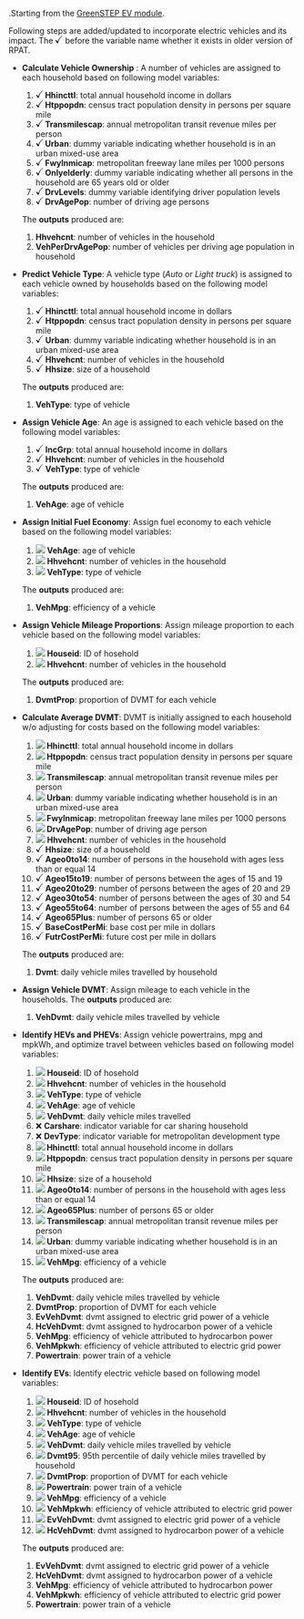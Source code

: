 .Starting from the [GreenSTEP EV module](https://github.com/gregorbj/GreenSTEP/blob/master/Documentation/GreenSTEP-RSPM_Documentation_20151220.docx).

Following steps are added/updated to incorporate electric vehicles and its impact. The ![](./VERPAT_images/checkmark.gif) before the variable name whether it exists in older version of RPAT.

- **Calculate Vehicle Ownership** : A number of vehicles are assigned to each household based on following model variables:
  1. **![](./VERPAT_images/checkmark.gif) Hhincttl**: total annual household income in dollars
  2. **![](./VERPAT_images/checkmark.gif) Htppopdn**: census tract population density in persons per square mile
  3. **![](./VERPAT_images/checkmark.gif) Transmilescap**: annual metropolitan transit revenue miles per person
  4. **![](./VERPAT_images/checkmark.gif) Urban**: dummy variable indicating whether household is in an urban mixed-use area
  5. **![](./VERPAT_images/checkmark.gif) Fwylnmicap**: metropolitan freeway lane miles per 1000 persons
  6. **![](./VERPAT_images/checkmark.gif) Onlyelderly**: dummy variable indicating whether all persons in the household are 65 years old or older
  7. **![](./VERPAT_images/checkmark.gif) DrvLevels**: dummy variable identifying driver population levels
  8. **![](./VERPAT_images/checkmark.gif) DrvAgePop**: number of driving age persons

  The **outputs** produced are:

  1. **Hhvehcnt**: number of vehicles in the household
  2. **VehPerDrvAgePop**: number of vehicles per driving age population in household

- **Predict Vehicle Type**: A vehicle type (*Auto* or *Light truck*) is assigned to each vehicle owned by households based on the following model variables:
  1. ![](./VERPAT_images/checkmark.gif) **Hhincttl**: total annual household income in dollars
  2. ![](./VERPAT_images/checkmark.gif) **Htppopdn**: census tract population density in persons  per square mile
  3. ![](./VERPAT_images/checkmark.gif) **Urban**: dummy variable indicating whether household is in an urban mixed-use area
  4. ![](./VERPAT_images/checkmark.gif) **Hhvehcnt**: number of vehicles in the household
  5. ![](./VERPAT_images/checkmark.gif) **Hhsize**: size of a household

  The **outputs** produced are:

  1. **VehType**: type of vehicle

- **Assign Vehicle Age**:  An age is assigned to each vehicle based on the following model variables:
  1. ![](./VERPAT_images/checkmark.gif) **IncGrp**: total annual household income in dollars
  2. ![](./VERPAT_images/checkmark.gif) **Hhvehcnt**: number of vehicles in the household
  3. ![](./VERPAT_images/checkmark.gif) **VehType**: type of vehicle

  The **outputs** produced are:

  1. **VehAge**: age of vehicle

- **Assign Initial Fuel Economy**: Assign fuel economy to each vehicle based on the following model variables:

  1. ![](C:/Users/aditya.gore/OneDrive%20-%20Resource%20Systems%20Group,%20Inc/VisionEval.wiki/VERPAT_images/checkmark.gif) **VehAge**: age of vehicle
  2. ![](C:/Users/aditya.gore/OneDrive%20-%20Resource%20Systems%20Group,%20Inc/VisionEval.wiki/VERPAT_images/checkmark.gif) **Hhvehcnt**: number of vehicles in the household
  3. ![](C:/Users/aditya.gore/OneDrive%20-%20Resource%20Systems%20Group,%20Inc/VisionEval.wiki/VERPAT_images/checkmark.gif) **VehType**: type of vehicle

  The **outputs** produced are:

  1.  **VehMpg**: efficiency of a vehicle

- **Assign Vehicle Mileage Proportions**: Assign mileage proportion to each vehicle based on the following model variables:

  1. ![](C:/Users/aditya.gore/OneDrive%20-%20Resource%20Systems%20Group,%20Inc/VisionEval.wiki/VERPAT_images/checkmark.gif) **Houseid**: ID of hosehold
  2. ![](C:/Users/aditya.gore/OneDrive%20-%20Resource%20Systems%20Group,%20Inc/VisionEval.wiki/VERPAT_images/checkmark.gif) **Hhvehcnt**: number of vehicles in the household

  The **outputs** produced are:

  1.  **DvmtProp**: proportion of DVMT for each vehicle

- **Calculate Average DVMT**: DVMT is initially assigned to each household w/o adjusting for costs based on the following model variables:

  1. **![](C:/Users/aditya.gore/OneDrive%20-%20Resource%20Systems%20Group,%20Inc/VisionEval.wiki/VERPAT_images/checkmark.gif) Hhincttl**: total annual household income in dollars
  2. **![](C:/Users/aditya.gore/OneDrive%20-%20Resource%20Systems%20Group,%20Inc/VisionEval.wiki/VERPAT_images/checkmark.gif) Htppopdn**: census tract population density in persons per square mile
  3. **![](C:/Users/aditya.gore/OneDrive%20-%20Resource%20Systems%20Group,%20Inc/VisionEval.wiki/VERPAT_images/checkmark.gif) Transmilescap**: annual metropolitan transit revenue miles per person
  4. **![](C:/Users/aditya.gore/OneDrive%20-%20Resource%20Systems%20Group,%20Inc/VisionEval.wiki/VERPAT_images/checkmark.gif) Urban**: dummy variable indicating whether household is in an urban mixed-use area
  5. **![](C:/Users/aditya.gore/OneDrive%20-%20Resource%20Systems%20Group,%20Inc/VisionEval.wiki/VERPAT_images/checkmark.gif) Fwylnmicap**: metropolitan freeway lane miles per 1000 persons
  6. **![](C:/Users/aditya.gore/OneDrive%20-%20Resource%20Systems%20Group,%20Inc/VisionEval.wiki/VERPAT_images/checkmark.gif) DrvAgePop**: number of driving age person
  7. ![](C:/Users/aditya.gore/OneDrive%20-%20Resource%20Systems%20Group,%20Inc/VisionEval.wiki/VERPAT_images/checkmark.gif) **Hhvehcnt**: number of vehicles in the household
  8. ![](./VERPAT_images/checkmark.gif) **Hhsize**: size of a household
  9. ![](./VERPAT_images/checkmark.gif) **Ageo0to14**: number of persons in the household with ages less than or equal 14
  10. ![](./VERPAT_images/checkmark.gif) **Ageo15to19**: number of persons between the ages of 15 and 19
  11. ![](./VERPAT_images/checkmark.gif) **Ageo20to29**: number of persons between the ages of 20 and 29
  12. ![](./VERPAT_images/checkmark.gif) **Ageo30to54**: number of persons between the ages of 30 and 54
  13. ![](./VERPAT_images/checkmark.gif) **Ageo55to64**: number of persons between the ages of 55 and 64
  14. ![](./VERPAT_images/checkmark.gif) **Ageo65Plus**: number of persons 65 or older
  15. ![](./VERPAT_images/checkmark.gif) **BaseCostPerMi**: base cost per mile in dollars
  16. ![](./VERPAT_images/checkmark.gif) **FutrCostPerMi**: future cost per mile in dollars

  The **outputs** produced are:

  1.  **Dvmt**: daily vehicle miles travelled by household

- **Assign Vehicle DVMT**: Assign mileage to each vehicle in the households.
  The **outputs** produced are:

  1. **VehDvmt**: daily vehicle miles travelled by vehicle

- **Identify HEVs and PHEVs**: Assign vehicle powertrains, mpg and mpkWh, and optimize travel between vehicles based on following model variables:

  1. ![](C:/Users/aditya.gore/OneDrive%20-%20Resource%20Systems%20Group,%20Inc/VisionEval.wiki/VERPAT_images/checkmark.gif) **Houseid**: ID of hosehold
  2. ![](C:/Users/aditya.gore/OneDrive%20-%20Resource%20Systems%20Group,%20Inc/VisionEval.wiki/VERPAT_images/checkmark.gif) **Hhvehcnt**: number of vehicles in the household
  3. ![](C:/Users/aditya.gore/OneDrive%20-%20Resource%20Systems%20Group,%20Inc/VisionEval.wiki/VERPAT_images/checkmark.gif) **VehType**: type of vehicle
  4. ![](C:/Users/aditya.gore/OneDrive%20-%20Resource%20Systems%20Group,%20Inc/VisionEval.wiki/VERPAT_images/checkmark.gif) **VehAge**: age of vehicle
  5. ![](C:/Users/aditya.gore/OneDrive%20-%20Resource%20Systems%20Group,%20Inc/VisionEval.wiki/VERPAT_images/checkmark.gif) **VehDvmt**: daily vehicle miles travelled
  6. :x: **Carshare**: indicator variable for car sharing household
  7. ❌ **DevType**: indicator variable for metropolitan development type
  8. **![](C:/Users/aditya.gore/OneDrive%20-%20Resource%20Systems%20Group,%20Inc/VisionEval.wiki/VERPAT_images/checkmark.gif) Hhincttl**: total annual household income in dollars
  9. **![](C:/Users/aditya.gore/OneDrive%20-%20Resource%20Systems%20Group,%20Inc/VisionEval.wiki/VERPAT_images/checkmark.gif) Htppopdn**: census tract population density in persons per square mile
  10. ![](C:/Users/aditya.gore/OneDrive%20-%20Resource%20Systems%20Group,%20Inc/VisionEval.wiki/VERPAT_images/checkmark.gif) **Hhsize**: size of a household
  11. ![](C:/Users/aditya.gore/OneDrive%20-%20Resource%20Systems%20Group,%20Inc/VisionEval.wiki/VERPAT_images/checkmark.gif) **Ageo0to14**: number of persons in the household with ages less than or equal 14
  12. ![](C:/Users/aditya.gore/OneDrive%20-%20Resource%20Systems%20Group,%20Inc/VisionEval.wiki/VERPAT_images/checkmark.gif) **Ageo65Plus**: number of persons 65 or older
  13. **![](C:/Users/aditya.gore/OneDrive%20-%20Resource%20Systems%20Group,%20Inc/VisionEval.wiki/VERPAT_images/checkmark.gif) Transmilescap**: annual metropolitan transit revenue miles per person
  14. **![](C:/Users/aditya.gore/OneDrive%20-%20Resource%20Systems%20Group,%20Inc/VisionEval.wiki/VERPAT_images/checkmark.gif) Urban**: dummy variable indicating whether household is in an urban mixed-use area
  15. **![](C:/Users/aditya.gore/OneDrive%20-%20Resource%20Systems%20Group,%20Inc/VisionEval.wiki/VERPAT_images/checkmark.gif) VehMpg**: efficiency of a vehicle

  The **outputs** produced are:

  1. **VehDvmt**: daily vehicle miles travelled by vehicle
  2. **DvmtProp**: proportion of DVMT for each vehicle
  3. **EvVehDvmt**: dvmt assigned to electric grid power of a vehicle
  4. **HcVehDvmt**: dvmt assigned to hydrocarbon power of a vehicle
  5. **VehMpg**: efficiency of vehicle attributed to hydrocarbon power
  6. **VehMpkwh**: efficiency of vehicle attributed to electric grid power
  7. **Powertrain**: power train of a vehicle

- **Identify EVs**: Identify electric vehicle based on following model variables:

  1. ![](C:/Users/aditya.gore/OneDrive%20-%20Resource%20Systems%20Group,%20Inc/VisionEval.wiki/VERPAT_images/checkmark.gif) **Houseid**: ID of hosehold
  2. ![](C:/Users/aditya.gore/OneDrive%20-%20Resource%20Systems%20Group,%20Inc/VisionEval.wiki/VERPAT_images/checkmark.gif) **Hhvehcnt**: number of vehicles in the household
  3. ![](C:/Users/aditya.gore/OneDrive%20-%20Resource%20Systems%20Group,%20Inc/VisionEval.wiki/VERPAT_images/checkmark.gif) **VehType**: type of vehicle
  4. ![](C:/Users/aditya.gore/OneDrive%20-%20Resource%20Systems%20Group,%20Inc/VisionEval.wiki/VERPAT_images/checkmark.gif) **VehAge**: age of vehicle
  5. ![](C:/Users/aditya.gore/OneDrive%20-%20Resource%20Systems%20Group,%20Inc/VisionEval.wiki/VERPAT_images/checkmark.gif) **VehDvmt**: daily vehicle miles travelled by vehicle
  6. ![](C:/Users/aditya.gore/OneDrive%20-%20Resource%20Systems%20Group,%20Inc/VisionEval.wiki/VERPAT_images/checkmark.gif) **Dvmt95**: 95th percentile of daily vehicle miles travelled by household
  7. ![](C:/Users/aditya.gore/OneDrive%20-%20Resource%20Systems%20Group,%20Inc/VisionEval.wiki/VERPAT_images/checkmark.gif) **DvmtProp**: proportion of DVMT for each vehicle
  8. **![](C:/Users/aditya.gore/OneDrive%20-%20Resource%20Systems%20Group,%20Inc/VisionEval.wiki/VERPAT_images/checkmark.gif) Powertrain**: power train of a vehicle
  9. **![](C:/Users/aditya.gore/OneDrive%20-%20Resource%20Systems%20Group,%20Inc/VisionEval.wiki/VERPAT_images/checkmark.gif) VehMpg**: efficiency of a vehicle
  10. **![](C:/Users/aditya.gore/OneDrive%20-%20Resource%20Systems%20Group,%20Inc/VisionEval.wiki/VERPAT_images/checkmark.gif)** **VehMpkwh**: efficiency of vehicle attributed to electric grid power
  11. ![](C:/Users/aditya.gore/OneDrive%20-%20Resource%20Systems%20Group,%20Inc/VisionEval.wiki/VERPAT_images/checkmark.gif) **EvVehDvmt**: dvmt assigned to electric grid power of a vehicle
  12. ![](C:/Users/aditya.gore/OneDrive%20-%20Resource%20Systems%20Group,%20Inc/VisionEval.wiki/VERPAT_images/checkmark.gif) **HcVehDvmt**: dvmt assigned to hydrocarbon power of a vehicle

  The **outputs** produced are:

  1. **EvVehDvmt**: dvmt assigned to electric grid power of a vehicle
  2. **HcVehDvmt**: dvmt assigned to hydrocarbon power of a vehicle
  3. **VehMpg**: efficiency of vehicle attributed to hydrocarbon power
  4. **VehMpkwh**: efficiency of vehicle attributed to electric grid power
  5. **Powertrain**: power train of a vehicle